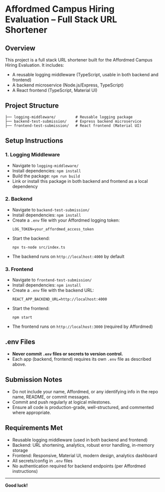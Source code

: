 # Affordmed Campus Hiring Evaluation – Full Stack URL Shortener

## Overview
This project is a full stack URL shortener built for the Affordmed Campus Hiring Evaluation. It includes:
- A reusable logging middleware (TypeScript, usable in both backend and frontend)
- A backend microservice (Node.js/Express, TypeScript)
- A React frontend (TypeScript, Material UI)

## Project Structure
```
├── logging-middleware/         # Reusable logging package
├── backend-test-submission/    # Express backend microservice
├── frontend-test-submission/   # React frontend (Material UI)
```

## Setup Instructions

### 1. Logging Middleware
- Navigate to `logging-middleware/`
- Install dependencies: `npm install`
- Build the package: `npm run build`
- Link or install this package in both backend and frontend as a local dependency

### 2. Backend
- Navigate to `backend-test-submission/`
- Install dependencies: `npm install`
- Create a `.env` file with your Affordmed logging token:
  ```
  LOG_TOKEN=your_affordmed_access_token
  ```
- Start the backend:
  ```
  npx ts-node src/index.ts
  ```
- The backend runs on `http://localhost:4000` by default

### 3. Frontend
- Navigate to `frontend-test-submission/`
- Install dependencies: `npm install`
- Create a `.env` file with the backend URL:
  ```
  REACT_APP_BACKEND_URL=http://localhost:4000
  ```
- Start the frontend:
  ```
  npm start
  ```
- The frontend runs on `http://localhost:3000` (required by Affordmed)

## .env Files
- **Never commit `.env` files or secrets to version control.**
- Each app (backend, frontend) requires its own `.env` file as described above.

## Submission Notes
- Do not include your name, Affordmed, or any identifying info in the repo name, README, or commit messages.
- Commit and push regularly at logical milestones.
- Ensure all code is production-grade, well-structured, and commented where appropriate.

## Requirements Met
- Reusable logging middleware (used in both backend and frontend)
- Backend: URL shortening, analytics, robust error handling, in-memory storage
- Frontend: Responsive, Material UI, modern design, analytics dashboard
- All secrets/config in `.env` files
- No authentication required for backend endpoints (per Affordmed instructions)

---

**Good luck!** 